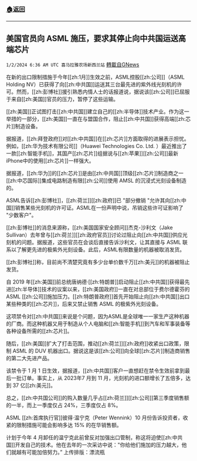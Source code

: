###  [:house:返回](README.md)
---


## 美国官员向 ASML 施压，要求其停止向中共国运送高端芯片
`1/2/2024 6:36 AM UTC 喜马拉雅农场新西兰站` [轉載自GNews](https://gnews.org/articles/2174687)

在新的出口限制措施于今年[[zh:1月]]生效之前，ASML控股[[zh:公司]]（ASML Holding NV）已获得了向[[zh:中共国]]运送其三台最先进的紫外线光刻机的许可。然而，[[zh:彭博社]]援引熟悉内情人士的话报道说，据说该[[zh:公司]]已屈服于来自[[zh:美国]]官员的压力，暂停了这些运输。

[[zh:美国]]正试图打击[[zh:中共国]]建立自己的[[zh:半导体]]技术产业。作为这一举措的一部分，[[zh:美国]]一直在与盟国合作，阻止[[zh:中共国]]获得高端[[zh:芯片]]制造设备。

据报道，[[zh:拜登政府]]对[[zh:中共国]]在[[zh:芯片]]方面取得的进展表示担忧。例如，[[zh:华为技术有限公司]]（Huawei Technologies Co. Ltd. ）最近推出了一款[[zh:智能手机]]，其国产[[zh:芯片]]组据说与[[zh:苹果]][[zh:公司]]最新iPhone中的使用[[zh:芯片]]一样强大。

据报道，[[zh:华为]]的[[zh:芯片]]是由[[zh:中共国]]顶级[[zh:芯片]]制造商之一[[zh:中芯国际]]集成电路制造有限[[zh:公司]]使用 AMSL 的沉浸式光刻设备制造的。

ASML告诉[[zh:彭博社]]，[[zh:荷兰]][[zh:政府]]已 "部分撤销 "允许其向[[zh:中国]]销售某些光刻机的许可证。ASML在一份声明中说，吊销这些许可证影响了 "少数客户"。

[[zh:彭博社]]的消息来源称，[[zh:美国国家安全顾问]]杰克\-沙利文（Jake Sullivan）去年曾与[[zh:荷兰]][[zh:政府官员]]讨论过阻止向[[zh:中共国]]供应光刻机的问题。据报道，这些官员在会谈后直接告诉沙利文，让其直接与 ASML 联系以了解更先进的极紫外光刻设备。此后，ASML有限数量的机器被取消发货。

[[zh:彭博社]]称，目前尚不清楚究竟有多少台单价数千万[[zh:美元]]的机器被阻止发货。

自 2019 年[[zh:美国]]前总统唐纳德·[[zh:特朗普]]启动阻止[[zh:中共国]]获得最先进[[zh:半导体]]技术的议案以来，[[zh:美国政府]]一直在对总部位于费尔德霍芬的 ASML [[zh:公司]]施加压力。[[zh:特朗普政府]]首先开始阻止向[[zh:中共国]]出口某些种类的[[zh:芯片]]，后来又禁止销售 ASML 的极紫外光刻设备。

这项禁令对[[zh:中共国]]来说是个问题，因为ASML是全球唯一一家生产这种机器的厂商。而这种机器又用于制造从个人电脑和[[zh:智能手机]]到汽车和军事装备等各种设备所需的[[zh:芯片]]。

随后，[[zh:美国]]扩大了打击范围，推动[[zh:荷兰]][[zh:政府]]收紧出口政策，限制 ASML 的 DUV 机器出口。据说这是该[[zh:公司]]向全球[[zh:芯片]]制造商销售的第二大先进产品。

该禁令于 1 月 1 日生效，据报道，[[zh:中共国]]客户一直想赶在禁令生效前拿到最后一批订单。事实上，从 2023年7 月到 11 月，光刻机的进口额增长了五倍多，达到 37 亿[[zh:美元]]。

总之，[[zh:中共国公司]]的购入数量几乎占[[zh:荷兰]][[zh:公司]]第三季度销售额的一半，而上一季度仅占 24%，三季度仅占 8%。

ASML [[zh:首席执行官]]彼得·温宁克（Peter Wennink）10 月份告诉投资者，收紧的限制措施可能会影响多达 15% 的在华销售额。

计划于今年 4 月卸任的温宁克此前曾反对加强出口管制，称这将迫使[[zh:中共国]]开发自己的技术。他在去年的一次采访中说："你给他们施加的压力越大，他们就越有可能加倍努力。”
上传排版：漂流瓶
